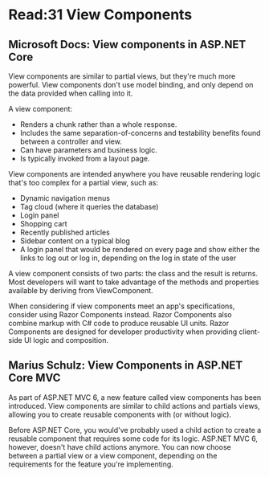 # Read:31 View Components

## Microsoft Docs: View components in ASP.NET Core

View components are similar to partial views, but they're much more powerful. View components don't use model binding, and only depend on the data provided when calling into it.

A view component:
- Renders a chunk rather than a whole response.
- Includes the same separation-of-concerns and testability benefits found between a controller and view.
- Can have parameters and business logic.
- Is typically invoked from a layout page.

View components are intended anywhere you have reusable rendering logic that's too complex for a partial view, such as:
- Dynamic navigation menus
- Tag cloud (where it queries the database)
- Login panel
- Shopping cart
- Recently published articles
- Sidebar content on a typical blog
- A login panel that would be rendered on every page and show either the links to log out or log in, depending on the log in state of the user

A view component consists of two parts: the class and the result is returns. Most developers will want to take advantage of the methods and properties available by deriving from ViewComponent.

When considering if view components meet an app's specifications, consider using Razor Components instead. Razor Components also combine markup with C# code to produce reusable UI units. Razor Components are designed for developer productivity when providing client-side UI logic and composition.

## Marius Schulz: View Components in ASP.NET Core MVC

As part of ASP.NET MVC 6, a new feature called view components has been introduced. View components are similar to child actions and partials views, allowing you to create reusable components with (or without logic).

Before ASP.NET Core, you would've probably used a child action to create a reusable component that requires some code for its logic. ASP.NET MVC 6, however, doesn't have child actions anymore. You can now choose between a partial view or a view component, depending on the requirements for the feature you're implementing.
